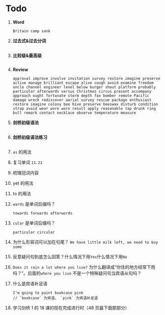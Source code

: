 # Todo

1. **Word**

   ```
   Britain camp sank
   ```

2. **过去式&过去分词**

   ```

   ```

3. **比较级&最高级**

   ```

   ```

4. **Review**

   ```
   approval improve involve invitation survey restore imagine preserve active manage brilliant escape alive cough avoid examine freedom uncle channel engineer level below burger shout platform probably particular afterwards versus Christmas circus present accompany approach ought fortunate storm depth fax bomber remote Pacific damage wreck rediscover aerial survey rescue package enthusiast restore imagine colony bee hive preserve beeswax disturb condition strap avoid wear wore worn result apply reasonable tap drunk ring bull remark contact necklace observe temperature measure
   ```

5. **剑桥初级语法**

   ```

   ```

6. **剑桥初级语法练习**

   ```

   ```

7. `as` 的用法

8. 复习单词 `11.21`

9. 梳理冠词内容

10. yet 的用法

11. to 的用法

12. `wards` 是单词后缀吗？

    ```
    towards forwards afterwords
    ```

13. `cular` 是单词后缀吗？

    ```
    particular circular
    ```

14. 为什么形容词可以加在句尾？ `We have little milk left, we need to buy some`

15. 反意疑问句到底怎么回答？什么情况下用`Yes`什么情况下用`No`

16. `Does it rain a lot where you live?` 为什么翻译成“你住的地方经常下雨吗？”。后面的`where you live` 不是一个特殊疑问句当宾语从句吗？

17. 什么是宾语补足语

    ```
    I'm going to paint bookcase pink
    // `bookcase` 为宾语。 `pink` 为宾语补足语
    ```

18. 学习剑桥 1 的 18 课的现在完成进行时（48 页最下面那部分）
